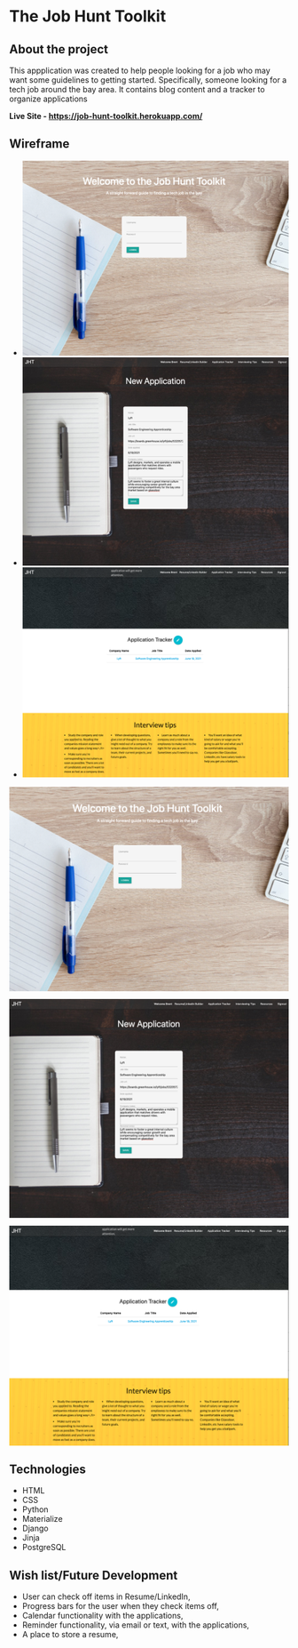 # The Job Hunt Toolkit

## About the project

This appplication was created to help people looking for a job who may want some guidelines to getting started. Specifically, someone looking for a tech job around the bay area. It contains blog content and a tracker to organize applications

**Live Site - https://job-hunt-toolkit.herokuapp.com/**

## Wireframe

- ![welcome Screen](job_hunt_toolkit/static/images/welcome_screen.png)
- ![New Application](job_hunt_toolkit/static/images/application_edit.png)
- ![Application Tracker](job_hunt_toolkit/static/images/applicaiton_tracker.png)

<p align="center">
  <img src="job_hunt_toolkit/static/images/welcome_screen.png" alt="Welcome Scrren"
	title="Welcome Screen" align="center" width="600" />
</p>

<p align="center">
  <img src="job_hunt_toolkit/static/images/application_edit.png" alt="New Application"
	title="New Application" align="center" width="600" />
</p>

<p align="center">
  <img src="job_hunt_toolkit/static/images/applicaiton_tracker.png" alt="Application Tracker"
	title="Application Tracker" align="center" width="600" />
</p>

## Technologies

- HTML
- CSS
- Python
- Materialize
- Django
- Jinja
- PostgreSQL

## Wish list/Future Development

- User can check off items in Resume/LinkedIn,
- Progress bars for the user when they check items off,
- Calendar functionality with the applications,
- Reminder functionality, via email or text, with the applications,
- A place to store a resume,

